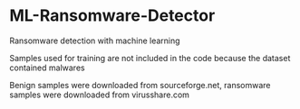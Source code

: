 # ML-Ransomware-Detector
Ransomware detection with machine learning

Samples used for training are not included in the code because the dataset contained malwares

Benign samples were downloaded from sourceforge.net, ransomware samples were downloaded from virusshare.com
